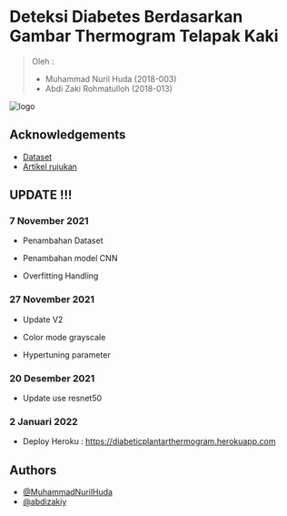 # Deteksi Diabetes Berdasarkan Gambar Thermogram Telapak Kaki
> Oleh :
> - Muhammad Nuril Huda (2018-003)
> - Abdi Zaki Rohmatulloh (2018-013)

![logo](https://user-images.githubusercontent.com/64600830/136706898-9cd53d25-7103-4d5b-9efc-8f610c710f27.png)

## Acknowledgements

 - [Dataset](https://ieee-dataport.org/open-access/plantar-thermogram-database-study-diabetic-foot-complications)
 - [Artikel rujukan](https://doi.org/10.1016/j.compbiomed.2021.104838)

## UPDATE !!!

### 7 November 2021 
- Penambahan Dataset

- Penambahan model CNN

- Overfitting Handling

### 27 November 2021 
- Update V2

- Color mode grayscale

- Hypertuning parameter

### 20 Desember 2021 
- Update use resnet50

### 2 Januari 2022
- Deploy Heroku : https://diabeticplantarthermogram.herokuapp.com

## Authors

- [@MuhammadNurilHuda](https://github.com/MuhammadNurilHuda)
- [@abdizakiy](https://github.com/abdizakiy) 

